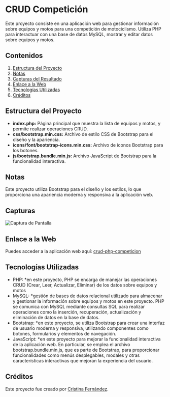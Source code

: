 # CRUD Competición

Este proyecto consiste en una aplicación web para gestionar información sobre equipos y motos para una competición de motociclismo. Utiliza PHP para interactuar con una base de datos MySQL, mostrar y editar datos sobre equipos y motos.

## Contenidos

1. [Estructura del Proyecto](#estructura-del-proyecto)
2. [Notas](#notas)
3. [Capturas del Resultado](#capturas)
4. [Enlace a la Web](#enlace-a-la-web)
5. [Tecnologías Utilizadas](#tecnologías-utilizadas)
6. [Créditos](#créditos)

## Estructura del Proyecto

- **index.php:** Página principal que muestra la lista de equipos y motos, y permite realizar operaciones CRUD.
- **css/bootstrap.min.css:** Archivo de estilo CSS de Bootstrap para el diseño y la apariencia.
- **icons/font/bootstrap-icons.min.css:** Archivo de iconos Bootstrap para los botones.
- **js/bootstrap.bundle.min.js:** Archivo JavaScript de Bootstrap para la funcionalidad interactiva.

## Notas

Este proyecto utiliza Bootstrap para el diseño y los estilos, lo que proporciona una apariencia moderna y responsiva a la aplicación web.

## Capturas

![Captura de Pantalla](https://github.com/CristinaFdezFdez/crud-php-competicion/assets/155740893/d0bfec59-0ade-4d7e-814c-2705c1376dfc)

## Enlace a la Web

Puedes acceder a la aplicación web aquí: [crud-php-competicion](https://cristinafernandezfernandez.000webhostapp.com/crud-php-competicion/index.php)

## Tecnologías Utilizadas

- PHP: *en este proyecto, PHP se encarga de manejar las operaciones   CRUD (Crear, Leer, Actualizar, Eliminar) de los datos sobre equipos y motos
- MySQL: *gestión de bases de datos relacional utilizado para almacenar y gestionar la información sobre equipos y motos en este proyecto. PHP se comunica con MySQL mediante consultas SQL para realizar operaciones como la inserción, recuperación, actualización y eliminación de datos en la base de datos.
- Bootstrap: *en este proyecto, se utiliza Bootstrap para crear una interfaz de usuario moderna y responsiva, utilizando componentes como botones, formularios y elementos de navegación.
- JavaScript: *en este proyecto para mejorar la funcionalidad interactiva de la aplicación web. En particular, se emplea el archivo bootstrap.bundle.min.js, que es parte de Bootstrap, para proporcionar funcionalidades como menús desplegables, modales y otras características interactivas que mejoran la experiencia del usuario.

## Créditos

Este proyecto fue creado por [Cristina Fernández](https://github.com/CristinaFdezFdez/).
